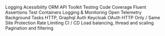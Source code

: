 Logging
Acessibility
ORM
API Toolkit
Testing
Code Coverage
Fluent Assertions
Test Containers
Logging & Monitoring
Open Telemetry
Background Tasks
HTTP, Graphql
Auth
Keycloak
OAuth
HTTP Only / Same Site
Protection
Rate Limiting
CI / CD
Load balancing, thread and scaling
Pagination and filtering